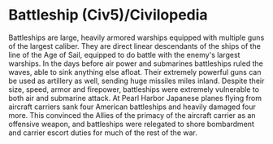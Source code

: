 # Battleship (Civ5)/Civilopedia

Battleships are large, heavily armored warships equipped with multiple guns of the largest caliber. They are direct linear descendants of the ships of the line of the Age of Sail, equipped to do battle with the enemy's largest warships. In the days before air power and submarines battleships ruled the waves, able to sink anything else afloat. Their extremely powerful guns can be used as artillery as well, sending huge missiles miles inland. Despite their size, speed, armor and firepower, battleships were extremely vulnerable to both air and submarine attack. At Pearl Harbor Japanese planes flying from aircraft carriers sank four American battleships and heavily damaged four more. This convinced the Allies of the primacy of the aircraft carrier as an offensive weapon, and battleships were relegated to shore bombardment and carrier escort duties for much of the rest of the war.